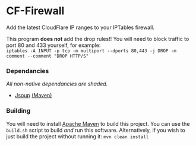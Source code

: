 # CF-Firewall

Add the latest CloudFlare IP ranges to your IPTables firewall.

This program <b>does not</b> add the drop rules!! You will need to block traffic to port 80 and 433 yourself, for example:<br>
`iptables -A INPUT -p tcp -m multiport --dports 80,443 -j DROP -m comment --comment "DROP HTTP/S"`

### Dependancies

<i>All non-native dependancies are shaded.</i>

* [Jsoup](https://jsoup.org/) [(Maven)](https://mvnrepository.com/artifact/org.jsoup/jsoup/1.8.3)

### Building

You will need to install [Apache Maven](https://maven.apache.org/) to build this project. You can use the `build.sh` script to build <i>and</i> run this software. Alternatively, if you wish to just build the project without running it: `mvn clean install`

